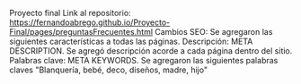 Proyecto final
Link al repositorio: https://fernandoabrego.github.io/Proyecto-Final/pages/preguntasFrecuentes.html
Cambios SEO: Se agregaron las siguientes características a todas las páginas.
Descripción: META DESCRIPTION. Se agregó descripción acorde a cada página dentro del sitio.
Palabras clave: META KEYWORDS. Se agregaron las siguientes palabras claves "Blanquería, bebé, deco, diseños, madre, hijo"
